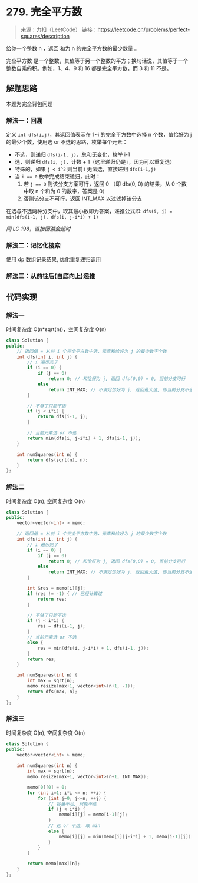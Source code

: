# 279. 完全平方数
> 来源：力扣（LeetCode）
链接：https://leetcode.cn/problems/perfect-squares/description

给你一个整数 n ，返回 和为 n 的完全平方数的最少数量 。

完全平方数 是一个整数，其值等于另一个整数的平方；换句话说，其值等于一个整数自乘的积。例如，1、4、9 和 16 都是完全平方数，而 3 和 11 不是。

## 解题思路
本题为完全背包问题

### 解法一：回溯
定义 `int dfs(i,j)`，其返回值表示在 1~i 的完全平方数中选择 n 个数，值恰好为 j 的最少个数，使用选 or 不选的思路，枚举每个元素：
- 不选，则递归 `dfs(i-1, j)`，总和无变化，枚举 i-1
- 选，则递归 `dfs(i, j)`，计数 + 1（这里递归仍是 i，因为可以重复选）
- 特殊的，如果 `j < i^2` 则当前 i 无法选，直接递归 `dfs(i-1,j)`
- 当 `i == 0` 枚举完成结束递归，此时：
    1. 若 `j == 0` 则该分支方案可行，返回 0 （即 dfs(0, 0) 的结果，从 0 个数中取 n 个和为 0 的数字，答案是 0）
    2. 否则该分支不可行，返回 INT_MAX 以过滤掉该分支

在选与不选两种分支中，取其最小数即为答案，递推公式即: `dfs(i, j) = min(dfs(i-1, j), dfs(i, j-i*i) + 1)`

*同 LC 198，直接回溯会超时*

### 解法二：记忆化搜索
使用 dp 数组记录结果, 优化重复递归调用

### 解法三：从前往后(自底向上)递推


## 代码实现
### 解法一
时间复杂度 O(n*sqrt(n))，空间复杂度 O(n)
```cpp
class Solution {
public:
    // 返回值 = 从前 i 个完全平方数中选，元素和恰好为 j 的最少数字个数
    int dfs(int i, int j) {
        // i 遍历完了
        if (i == 0) {
            if (j == 0) 
                return 0; // 和恰好为 j, 返回 dfs(0,0) = 0, 当前分支可行
            else
                return INT_MAX; // 不满足恰好为 j, 返回最大值, 即当前分支不通
        }

        // 不够了只能不选
        if (j < i*i) {
            return dfs(i-1, j);
        }

        // 当前元素选 or 不选
        return min(dfs(i, j-i*i) + 1, dfs(i-1, j));
    }

    int numSquares(int n) {
        return dfs(sqrt(n), n);
    }
};
```

### 解法二
时间复杂度 O(n), 空间复杂度 O(n)
```cpp
class Solution {
public:
    vector<vector<int> > memo;

    // 返回值 = 从前 i 个完全平方数中选，元素和恰好为 j 的最少数字个数
    int dfs(int i, int j) {
        // i 遍历完了
        if (i == 0) {
            if (j == 0) 
                return 0; // 和恰好为 j, 返回 dfs(0,0) = 0, 当前分支可行
            else
                return INT_MAX; // 不满足恰好为 j, 返回最大值, 即当前分支不通
        }

        int &res = memo[i][j];
        if (res != -1) { // 已经计算过
            return res;
        }

        // 不够了只能不选
        if (j < i*i) {
            res = dfs(i-1, j);
        }
        // 当前元素选 or 不选
        else {
            res = min(dfs(i, j-i*i) + 1, dfs(i-1, j));
        }
        return res;
    }

    int numSquares(int n) {
        int max = sqrt(n);
        memo.resize(max+1, vector<int>(n+1, -1));
        return dfs(max, n);
    }
};
```

### 解法三
时间复杂度 O(n), 空间复杂度 O(n)
```cpp
class Solution {
public:
    vector<vector<int> > memo;
    
    int numSquares(int n) {
        int max = sqrt(n);
        memo.resize(max+1, vector<int>(n+1, INT_MAX));

        memo[0][0] = 0;
        for (int i=1; i*i <= n; ++i) {
            for (int j=0; j<=n; ++j) {
                // 容量不足, 只能不选
                if (j < i*i) {
                    memo[i][j] = memo[i-1][j];
                }
                // 选 or 不选, 取 min
                else {
                    memo[i][j] = min(memo[i][j-i*i] + 1, memo[i-1][j]);
                }
            }
        }

        return memo[max][n];
    }
};
```